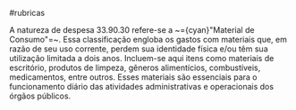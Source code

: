 #rubricas 

A natureza de despesa 33.90.30 refere-se a ~={cyan}"Material de Consumo"=~. Essa classificação engloba os gastos com materiais que, em razão de seu uso corrente, perdem sua identidade física e/ou têm sua utilização limitada a dois anos. Incluem-se aqui itens como materiais de escritório, produtos de limpeza, gêneros alimentícios, combustíveis, medicamentos, entre outros. Esses materiais são essenciais para o funcionamento diário das atividades administrativas e operacionais dos órgãos públicos.

